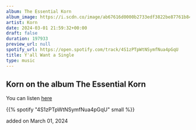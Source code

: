 ```yaml
---
album: The Essential Korn
album_image: https://i.scdn.co/image/ab67616d0000b2733edf3822be87761b846ca47b
artist: Korn
date: 2024-03-01 21:59:32+00:00
draft: false
duration: 197933
preview_url: null
spotify_url: https://open.spotify.com/track/4S1zPTpWtNSymfNua4pGqU
title: Y'all Want a Single
type: music
---
```



## Korn on the album The Essential Korn

You can listen [here](https://open.spotify.com/track/4S1zPTpWtNSymfNua4pGqU)

{{% spotify "4S1zPTpWtNSymfNua4pGqU" small %}}

added on March 01, 2024